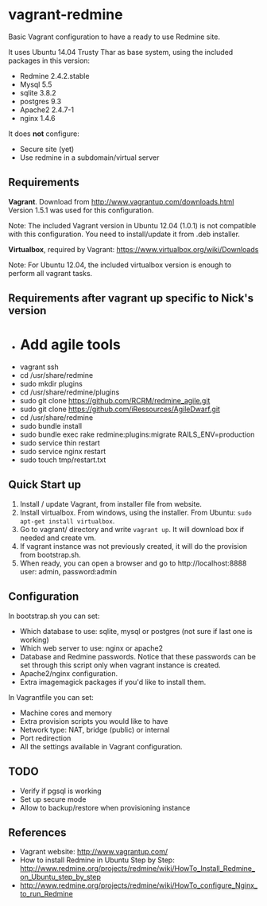 vagrant-redmine
===============

Basic Vagrant configuration to have a ready to use Redmine site.

It uses Ubuntu 14.04 Trusty Thar as base system, using the included packages in this version:

- Redmine 2.4.2.stable
- Mysql 5.5
- sqlite 3.8.2
- postgres 9.3
- Apache2 2.4.7-1
- nginx 1.4.6

It does **not** configure:
- Secure site (yet)
- Use redmine in a subdomain/virtual server


Requirements
------------

**Vagrant**. Download from http://www.vagrantup.com/downloads.html
Version 1.5.1 was used for this configuration.

Note: The included Vagrant version in Ubuntu 12.04 (1.0.1) is not compatible with this configuration. You need to install/update it from .deb installer.

**Virtualbox**, required by Vagrant: https://www.virtualbox.org/wiki/Downloads

Note: For Ubuntu 12.04, the included virtualbox version is enough to perform all vagrant tasks. 

Requirements after vagrant up specific to Nick's version
---------------------------------------
- # Add agile tools
 - vagrant ssh
 - cd /usr/share/redmine
 - sudo mkdir plugins
 - cd /usr/share/redmine/plugins
 - sudo git clone https://github.com/RCRM/redmine_agile.git 
 - sudo git clone https://github.com/iRessources/AgileDwarf.git
 - cd /usr/share/redmine
 - sudo bundle install
 - sudo bundle exec rake redmine:plugins:migrate RAILS_ENV=production
 - sudo service thin restart
 - sudo service nginx restart
 - sudo touch tmp/restart.txt


Quick Start up
--------------

1. Install / update Vagrant, from installer file from website.
2. Install virtualbox. From windows, using the installer. From Ubuntu: `sudo apt-get install virtualbox`.
3. Go to vagrant/ directory and write `vagrant up`. It will download box if needed and create vm.
4. If vagrant instance was not previously created, it will do the provision from bootstrap.sh.
5. When ready, you can open a browser and go to http://localhost:8888 user: admin, password:admin


Configuration
-------------

In bootstrap.sh you can set:
- Which database to use: sqlite, mysql or postgres (not sure if last one is working)
- Which web server to use: nginx or apache2
- Database and Redmine passwords. Notice that these passwords can be set 
through this script only when vagrant instance is created.
- Apache2/nginx configuration.
- Extra imagemagick packages if you'd like to install them.


In Vagrantfile you can set:
- Machine cores and memory
- Extra provision scripts you would like to have
- Network type: NAT, bridge (public) or internal
- Port redirection
- All the settings available in Vagrant configuration.


TODO
----

- Verify if pgsql is working
- Set up secure mode
- Allow to backup/restore when provisioning instance


References
----------
- Vagrant website: http://www.vagrantup.com/
- How to install Redmine in Ubuntu Step by Step: http://www.redmine.org/projects/redmine/wiki/HowTo_Install_Redmine_on_Ubuntu_step_by_step
- http://www.redmine.org/projects/redmine/wiki/HowTo_configure_Nginx_to_run_Redmine

